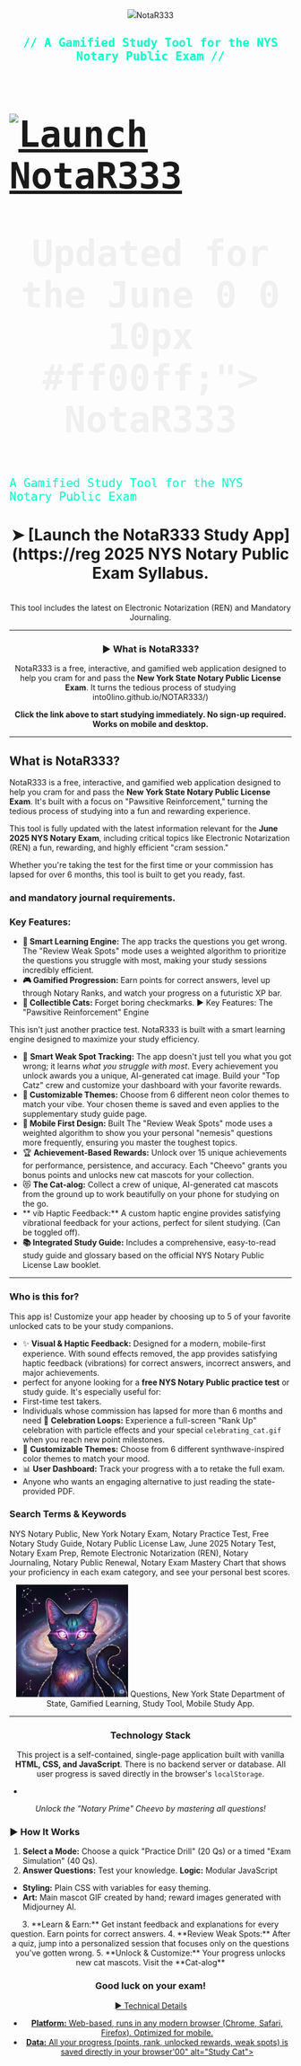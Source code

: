 <div align="center">
  <img src="https://github.com/Reg0lino/NOTAR333/blob/main-size: 4rem; text-shadow: 0 0 5px #ff00ff, 0 0 10px #ff00ff;">NotaR333</h1>
  <h2 style="font-family: 'Roboto Mono', monospace; color: #00ffc6;">// A Gamified Study Tool for the NYS Notary Public Exam //</h2>
</div>

<p align="center">
  <a href/images/cat.gif?raw=true" alt="NotaR333 Mascot" width="150">
  <h1 style="font-family: 'VT323', monospace; font-size: 4rem; color: #ff00ff; text-shadow: 0 0 5px #ff00ff,="https://reg0lino.github.io/NOTAR333/" style="text-decoration: none;">
    <img src="https://img.shields.io/badge/LAUNCH_APP-Click_Here-ff00ff?style=for-the-badge&logo=cat&logoColor=white" alt="Launch NotaR333" />
  </a>
</p>

<p align="center" style="font-family: 'Roboto Mono', monospace; color: #f0f0f0;">
  <strong>Updated for the June 0 0 10px #ff00ff;">
    NotaR333
  </h1>
  <h2 style="font-family: 'Roboto Mono', monospace; font-weight: 400; color: #00ffc6;">
    A Gamified Study Tool for the NYS Notary Public Exam
  </h2>
</div>

<div align="center">

# ➤ [**Launch the NotaR333 Study App**](https://reg 2025 NYS Notary Public Exam Syllabus.</strong>
  <br>
  This tool includes the latest on Electronic Notarization (REN) and Mandatory Journaling.
</p>

---

### ► What is NotaR333?

NotaR333 is a free, interactive, and gamified web application designed to help you cram for and pass the **New York State Notary Public License Exam**. It turns the tedious process of studying into0lino.github.io/NOTAR333/)

**Click the link above to start studying immediately. No sign-up required. Works on mobile and desktop.**

</div>

---

## What is NotaR333?

NotaR333 is a free, interactive, and gamified web application designed to help you cram for and pass the **New York State Notary Public License Exam**. It's built with a focus on "Pawsitive Reinforcement," turning the tedious process of studying into a fun and rewarding experience.

This tool is fully updated with the latest information relevant for the **June 2025 NYS Notary Exam**, including critical topics like Electronic Notarization (REN) a fun, rewarding, and highly efficient "cram session."

Whether you're taking the test for the first time or your commission has lapsed for over 6 months, this tool is built to get you ready, fast.

### and mandatory journal requirements.

### Key Features:

*   **🧠 Smart Learning Engine:** The app tracks the questions you get wrong. The "Review Weak Spots" mode uses a weighted algorithm to prioritize the questions you struggle with most, making your study sessions incredibly efficient.
*   **🎮 Gamified Progression:** Earn points for correct answers, level up through Notary Ranks, and watch your progress on a futuristic XP bar.
*   **🐾 Collectible Cats:** Forget boring checkmarks. ► Key Features: The "Pawsitive Reinforcement" Engine

This isn't just another practice test. NotaR333 is built with a smart learning engine designed to maximize your study efficiency.

*   🧠 **Smart Weak Spot Tracking:** The app doesn't just tell you what you got wrong; it learns *what you struggle with most*. Every achievement you unlock awards you a unique, AI-generated cat image. Build your "Top Catz" crew and customize your dashboard with your favorite rewards.
*   **💅 Customizable Themes:** Choose from 6 different neon color themes to match your vibe. Your chosen theme is saved and even applies to the supplementary study guide page.
*   **📱 Mobile First Design:** Built The "Review Weak Spots" mode uses a weighted algorithm to show you your personal "nemesis" questions more frequently, ensuring you master the toughest topics.
*   🏆 **Achievement-Based Rewards:** Unlock over 15 unique achievements for performance, persistence, and accuracy. Each "Cheevo" grants you bonus points and unlocks new cat mascots for your collection.
*   😻 **The Cat-alog:** Collect a crew of unique, AI-generated cat mascots from the ground up to work beautifully on your phone for studying on the go.
*   ** vib Haptic Feedback:** A custom haptic engine provides satisfying vibrational feedback for your actions, perfect for silent studying. (Can be toggled off).
*   **📚 Integrated Study Guide:** Includes a comprehensive, easy-to-read study guide and glossary based on the official NYS Notary Public License Law booklet.

---

### Who is this for?

This app is! Customize your app header by choosing up to 5 of your favorite unlocked cats to be your study companions.
*   ✨ **Visual & Haptic Feedback:** Designed for a modern, mobile-first experience. With sound effects removed, the app provides satisfying haptic feedback (vibrations) for correct answers, incorrect answers, and major achievements.
* perfect for anyone looking for a **free NYS Notary Public practice test** or study guide. It's especially useful for:
*   First-time test takers.
*   Individuals whose commission has lapsed for more than 6 months and need   🚀 **Celebration Loops:** Experience a full-screen "Rank Up" celebration with particle effects and your special `celebrating_cat.gif` when you reach new point milestones.
*   🎨 **Customizable Themes:** Choose from 6 different synthwave-inspired color themes to match your mood.
*   📊 **User Dashboard:** Track your progress with a to retake the full exam.
*   Anyone who wants an engaging alternative to just reading the state-provided PDF.

### Search Terms & Keywords

NYS Notary Public, New York Notary Exam, Notary Practice Test, Free Notary Study Guide, Notary Public License Law, June 2025 Notary Test, Notary Exam Prep, Remote Electronic Notarization (REN), Notary Journaling, Notary Public Renewal, Notary Exam Mastery Chart that shows your proficiency in each exam category, and see your personal best scores.

<div align="center">
  <img src="https://raw.githubusercontent.com/reg0lino/NOTAR333/main/images/cat_galaxy.png" alt="Galaxy Cat" width="200">
   Questions, New York State Department of State, Gamified Learning, Study Tool, Mobile Study App.

---

### Technology Stack

This project is a self-contained, single-page application built with vanilla **HTML, CSS, and JavaScript**. There is no backend server or database. All user progress is saved directly in the browser's `localStorage`.

*   <br>
  <em>Unlock the "Notary Prime" Cheevo by mastering all questions!</em>
</div>

### ► How It Works

1.  **Select a Mode:** Choose a quick "Practice Drill" (20 Qs) or a timed "Exam Simulation" (40 Qs).
2.  **Answer Questions:** Test your knowledge.
**Logic:** Modular JavaScript
*   **Styling:** Plain CSS with variables for easy theming.
*   **Art:** Main mascot GIF created by hand; reward images generated with Midjourney AI.

<div align="center">3.  **Learn & Earn:** Get instant feedback and explanations for every question. Earn points for correct answers.
4.  **Review Weak Spots:** After a quiz, jump into a personalized session that focuses only on the questions you've gotten wrong.
5.  **Unlock & Customize:** Your progress unlocks new cat mascots. Visit the **Cat-alog**
  <h3>Good luck on your exam!</h3>
  <a href="https://reg0lino.github.io/NOTAR333/">
    <img src="https://github.com/Reg0lino/NOTAR333/blob/main/images/cat_study.png?raw=true" width="1 (by clicking your crew in the top-left) to view your collection and customize your header.

### ► Technical Details

*   **Platform:** Web-based, runs in any modern browser (Chrome, Safari, Firefox). Optimized for mobile.
*   **Data:** All your progress (points, rank, unlocked rewards, weak spots) is saved directly in your browser'00" alt="Study Cat">
  </a>
</div>
